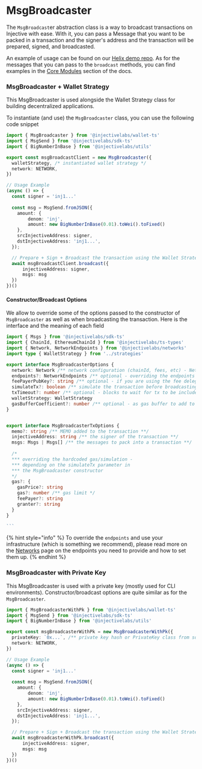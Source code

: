 # MsgBroadcaster

The `MsgBroadcast`er abstraction class is a way to broadcast transactions on Injective with ease. With it, you can pass a Message that you want to be packed in a transaction and the signer's address and the transaction will be prepared, signed, and broadcasted.

An example of usage can be found on our [Helix demo repo](https://github.com/InjectiveLabs/injective-helix-demo). As for the messages that you can pass to the `broadcast` methods, you can find examples in the [Core Modules](../core-modules-and-examples/core-modules.md) section of the docs.

### MsgBroadcaster + Wallet Strategy

This MsgBroadcaster is used alongside the Wallet Strategy class for building decentralized applications.&#x20;

To instantiate (and use) the `MsgBroadcaster` class, you can use the following code snippet

```ts
import { MsgBroadcaster } from '@injectivelabs/wallet-ts'
import { MsgSend } from '@injectivelabs/sdk-ts'
import { BigNumberInBase } from '@injectivelabs/utils'

export const msgBroadcastClient = new MsgBroadcaster({
  walletStrategy, /* instantiated wallet strategy */
  network: NETWORK,
}) 

// Usage Example
(async () => {
  const signer = 'inj1...'
  
  const msg = MsgSend.fromJSON({
    amount: {
        denom: 'inj',
        amount: new BigNumberInBase(0.01).toWei().toFixed()
    },
    srcInjectiveAddress: signer,
    dstInjectiveAddress: 'inj1...',
  });

  // Prepare + Sign + Broadcast the transaction using the Wallet Strategy
  await msgBroadcastClient.broadcast({
      injectiveAddress: signer, 
      msgs: msg
  })
})()
```

#### Constructor/Broadcast Options

We allow to override some of the options passed to the constructor of `MsgBroadcaster` as well as when broadcasting the transaction. Here is the interface and the meaning of each field

````typescript
import { Msgs } from '@injectivelabs/sdk-ts'
import { ChainId, EthereumChainId } from '@injectivelabs/ts-types'
import { Network, NetworkEndpoints } from '@injectivelabs/networks'
import type { WalletStrategy } from '../strategies'

export interface MsgBroadcasterOptions {
  network: Network /** network configuration (chainId, fees, etc) - Network.MainnetSentry for mainnet or  Network.TestnetSentry for testnet */
  endpoints?: NetworkEndpoints /** optional - overriding the endpoints taken from the `network` param **/
  feePayerPubKey?: string /** optional - if you are using the fee delegation service, you can set the fee payer so you don't do an extra query to the Web3Gateway */
  simulateTx?: boolean /** simulate the transaction before broadcasting + get gas fees needed for the transaction */
  txTimeout?: number /** optional - blocks to wait for tx to be included in a block **/
  walletStrategy: WalletStrategy
  gasBufferCoefficient?: number /** optional - as gas buffer to add to the simulated/hardcoded gas to ensure the transaction is included in a block */
}


export interface MsgBroadcasterTxOptions {
  memo?: string /** MEMO added to the transaction **/
  injectiveAddress: string /** the signer of the transaction **/
  msgs: Msgs | Msgs[] /** the messages to pack into a transaction **/
  
  /* 
  *** overriding the hardcoded gas/simulation - 
  *** depending on the simulateTx parameter in 
  *** the MsgBroadcaster constructor
  */
  gas?: { 
    gasPrice?: string
    gas?: number /** gas limit */
    feePayer?: string
    granter?: string
  }
}

```
````

{% hint style="info" %}
To override the `endpoints` and use your infrastructure (which is something we recommend), please read more on the [Networks](../getting-started/application-concepts/networks.md) page on the endpoints you need to provide and how to set them up.&#x20;
{% endhint %}

### MsgBroadcaster with Private Key

This MsgBroadcaster is used with a private key (mostly used for CLI environments). Constructor/broadcast options are quite similar as for the `MsgBroadcaster`.

```ts
import { MsgBroadcasterWithPk } from '@injectivelabs/wallet-ts'
import { MsgSend } from '@injectivelabs/sdk-ts'
import { BigNumberInBase } from '@injectivelabs/utils'

export const msgBroadcasterWithPk = new MsgBroadcasterWithPk({
  privateKey: `0x...`, /** private key hash or PrivateKey class from sdk-ts */
  network: NETWORK,
}) 

// Usage Example
(async () => {
  const signer = 'inj1...'
  
  const msg = MsgSend.fromJSON({
    amount: {
        denom: 'inj',
        amount: new BigNumberInBase(0.01).toWei().toFixed()
    },
    srcInjectiveAddress: signer,
    dstInjectiveAddress: 'inj1...',
  });

  // Prepare + Sign + Broadcast the transaction using the Wallet Strategy
  await msgBroadcasterWithPk.broadcast({
      injectiveAddress: signer, 
      msgs: msg
  })
})()
```
